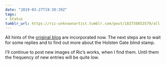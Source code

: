 ```yaml
---
date: "2019-03-27T19:30:39Z"
tags:
- Status
tumblr_url: https://ric-unknownartist.tumblr.com/post/183750853579/all-hints-of-the-original-blog-are-incorporated
---
```

All hints of the [original blog](http://ric-unknownartist.blogspot.com/) are incorporated now. The next steps are to wait for some replies and to find out more about the Holsten Gate blind stamp.

I’ll continue to post new images of Ric’s works, when I find them. Until them the frequency of new entries will be quite low.
